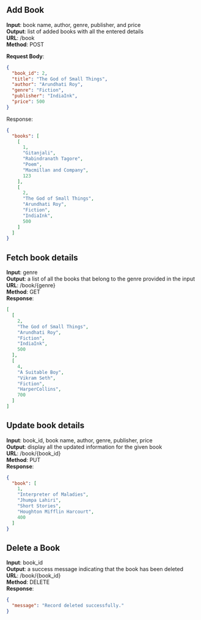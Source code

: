 ## Add Book
**Input**: book name, author, genre, publisher, and price  
**Output**: list of added books with all the entered details  
**URL**: /book  
**Method**: POST  

**Request Body**:
```json
{
  "book_id": 2,
  "title": "The God of Small Things",
  "author": "Arundhati Roy",
  "genre": "Fiction",
  "publisher": "IndiaInk",
  "price": 500
}
```

Response:
```json
{
  "books": [
    [
      1,
      "Gitanjali",
      "Rabindranath Tagore",
      "Poem",
      "Macmillan and Company",
      123
    ],
    [
      2,
      "The God of Small Things",
      "Arundhati Roy",
      "Fiction",
      "IndiaInk",
      500
    ]
  ]
}
```


## Fetch book details
**Input**: genre  
**Output**: a list of all the books that belong to the genre provided in the input  
**URL**: /book/{genre}  
**Method**: GET  
**Response**:  
```json
[
  [
    2,
    "The God of Small Things",
    "Arundhati Roy",
    "Fiction",
    "IndiaInk",
    500
  ],
  [
    4,
    "A Suitable Boy",
    "Vikram Seth",
    "Fiction",
    "HarperCollins",
    700
  ]
]
```

## Update book details
**Input**: book_id, book name, author, genre, publisher, price  
**Output**: display all the updated information for the given book  
**URL**: /book/{book_id}  
**Method**: PUT  
**Response**:  
```json
{
  "book": [
    1,
    "Interpreter of Maladies",
    "Jhumpa Lahiri",
    "Short Stories",
    "Houghton Mifflin Harcourt",
    400
  ]
}
```

## Delete a Book
**Input**: book_id  
**Output**: a success message indicating that the book has been deleted  
**URL**: /book/{book_id}  
**Method**: DELETE  
**Response**:  
```json
{
  "message": "Record deleted successfully."
}
```

